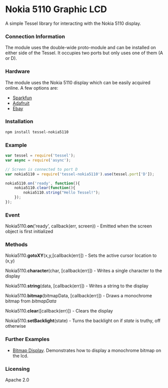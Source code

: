 # Nokia 5110 Graphic LCD
A simple Tessel library for interacting with the Nokia 5110 display.

### Connection Information
The module uses the double-wide proto-module and can be installed on either side of the Tessel. It occupies two ports but only uses one of them (A or D).

### Hardware
The module uses the Nokia 5110 display which can be easily acquired online. A few options are:

  * [Sparkfun](https://www.sparkfun.com/products/10168)
  * [Adafruit](https://www.adafruit.com/products/338)
  * [Ebay](http://www.ebay.com/sch/i.html?_from=R40&_trksid=p2050601.m570.l1313.TR6.TRC1.A0.H0.Xnokia+5110&_nkw=nokia+5110&_sacat=0)

### Installation
```sh
npm install tessel-nokia5110
```

### Example
```js
var tessel = require('tessel');
var async = require('async');

// Screen is connected to port D
var nokia5110 = require('tessel-nokia5110').use(tessel.port['D']);

nokia5110.on('ready', function(){
	nokia5110.clear(function(){
		nokia5110.string("Hello Tessel!");
	});
});
```

### Event
Nokia5110.**on**('ready', callback(err, screen)) - Emitted when the screen object is first initialized

### Methods
Nokia5110.**gotoXY**(x,y,[callback(err)]) - Sets the active cursor location to (x,y)

Nokia5110.**character**(char, [callback(err)]) - Writes a single character to the display

Nokia5110.**string**(data, [callback(err)]) - Writes a string to the display

Nokia5110.**bitmap**(bitmapData, [callback(err)]) - Draws a monochrome bitmap from _bitmapData_

Nokia5110.**clear**([callback(err)]) - Clears the display

Nokia5110.**setBacklight**(state) - Turns the backlight on if _state_ is truthy, off otherwise

### Further Examples  
* [Bitmap Display](examples/bitmap.js). Demonstrates how to display a monochrome bitmap on the lcd.

### Licensing  
Apache 2.0
